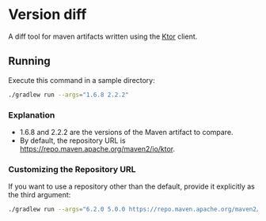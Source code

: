 # Version diff

A diff tool for maven artifacts written using the [Ktor](https://ktor.io) client.

## Running

Execute this command in a sample directory:

```bash
./gradlew run --args="1.6.8 2.2.2"
```

### Explanation

* 1.6.8 and 2.2.2 are the versions of the Maven artifact to compare.
* By default, the repository URL is https://repo.maven.apache.org/maven2/io/ktor.

### Customizing the Repository URL

If you want to use a repository other than the default, provide it explicitly as the third argument:

```bash
./gradlew run --args="6.2.0 5.0.0 https://repo.maven.apache.org/maven2/org/springframework"
```